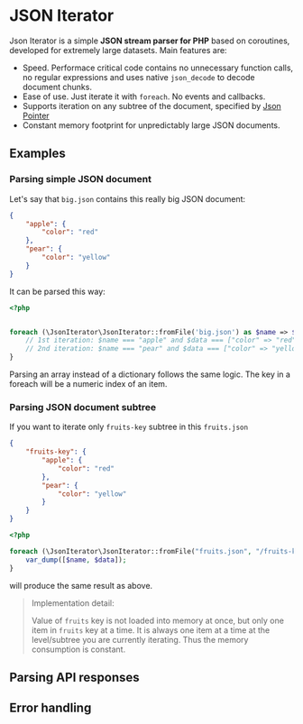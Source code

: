 # JSON Iterator

Json Iterator is a simple **JSON stream parser for PHP** based on coroutines, developed for extremely large datasets.
Main features are:
- Speed. Performace critical code contains no unnecessary function calls, no regular expressions
and uses native `json_decode` to decode document chunks.
- Ease of use. Just iterate it with `foreach`. No events and callbacks.
- Supports iteration on any subtree of the document, specified by [Json Pointer](https://tools.ietf.org/html/rfc6901)
- Constant memory footprint for unpredictably large JSON documents.

## Examples
### Parsing simple JSON document
Let's say that `big.json` contains this really big JSON document:
```json
{
    "apple": {
        "color": "red"
    },
    "pear": {
        "color": "yellow"
    }
}
``` 
It can be parsed this way:
```php
<?php


foreach (\JsonIterator\JsonIterator::fromFile('big.json') as $name => $data) {
    // 1st iteration: $name === "apple" and $data === ["color" => "red"]
    // 2nd iteration: $name === "pear" and $data === ["color" => "yellow"]
}
```

Parsing an array instead of a dictionary follows the same logic.
The key in a foreach will be a numeric index of an item.

### Parsing JSON document subtree
If you want to iterate only `fruits-key` subtree in this `fruits.json`
```json
{
    "fruits-key": {
        "apple": {
            "color": "red"
        },
        "pear": {
            "color": "yellow"
        }
    }
}
```
```php
<?php

foreach (\JsonIterator\JsonIterator::fromFile("fruits.json", "/fruits-key" /* <- Json Pointer */) as $name => $data) {
    var_dump([$name, $data]);
}
```
will produce the same result as above.
> Implementation detail:
>
> Value of `fruits` key is not loaded into memory at once, but only one item in
> `fruits` key at a time. It is always one item at a time at the level/subtree
> you are currently iterating. Thus the memory consumption is constant.  
## Parsing API responses

## Error handling
